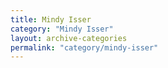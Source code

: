 ```yaml
---
title: Mindy Isser
category: "Mindy Isser"
layout: archive-categories
permalink: "category/mindy-isser"
---
```

